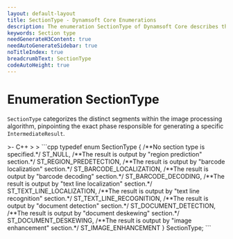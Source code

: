 ```yaml
---
layout: default-layout
title: SectionType - Dynamsoft Core Enumerations
description: The enumeration SectionType of Dynamsoft Core describes the section of the algorithm.
keywords: Section type
needGenerateH3Content: true
needAutoGenerateSidebar: true
noTitleIndex: true
breadcrumbText: SectionType
codeAutoHeight: true
---
```


# Enumeration SectionType

`SectionType` categorizes the distinct segments within the image processing algorithm, pinpointing the exact phase responsible for generating a specific `IntermediateResult`.


<div class="sample-code-prefix template2"></div>
   >- C++
   >
>
```cpp
typedef enum SectionType
{
   /**No section type is specified.*/
   ST_NULL,
   /**The result is output by "region prediction" section.*/
   ST_REGION_PREDETECTION,
   /**The result is output by "barcode localization" section.*/
   ST_BARCODE_LOCALIZATION,
   /**The result is output by "barcode decoding" section.*/
   ST_BARCODE_DECODING,
   /**The result is output by "text line localization" section.*/
   ST_TEXT_LINE_LOCALIZATION,
   /**The result is output by "text line  recognition" section.*/
   ST_TEXT_LINE_RECOGNITION,
   /**The result is output by "document detection" section.*/
   ST_DOCUMENT_DETECTION,
   /**The result is output by "document deskewing" section.*/
   ST_DOCUMENT_DESKEWING,
   /**The result is output by "image enhancement" section.*/
   ST_IMAGE_ENHANCEMENT
} SectionType;
```